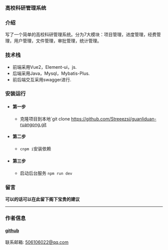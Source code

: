 ### 高校科研管理系统


### 介绍
写了一个简单的高校科研管理系统。分为7大模块：项目管理，进度管理，经费管理，用户管理，文件管理，审批管理，统计管理。

### 技术栈
- 前端采用Vue2，Element-ui，js.
- 后端采用Java，Mysql，Mybatis-Plus.
- 前后端交互采用swagger进行.

### 安装运行
* #### 第一步
    * 克隆项目到本地`git clone https://github.com/Streeezsj/guanliduan-ruangong.git
* #### 第二步
    * `cnpm i`安装依赖
* #### 第三步
    * 启动后台服务 `npm run dev`
    

### 留言

**可以的话可以在此留下阁下宝贵的建议**

-------------------------------------

### 作者信息

####  **[github](https://github.com/Streeezsj)**

联系邮箱: 506106022@qq.com
